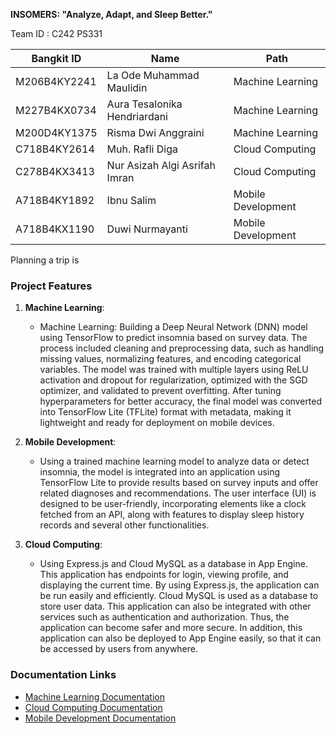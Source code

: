 **INSOMERS: "Analyze, Adapt, and Sleep Better."**

Team ID : C242 PS331

| Bangkit ID       | Name                            | Path               |
|-------------------|--------------------------------|--------------------|
| M206B4KY2241      | La Ode Muhammad Maulidin       | Machine Learning   |
| M227B4KX0734      | Aura Tesalonika Hendriardani   | Machine Learning   |
| M200D4KY1375      | Risma Dwi Anggraini            | Machine Learning   |
| C718B4KY2614      | Muh. Rafli Diga                | Cloud Computing    |
| C278B4KX3413      | Nur Asizah Algi Asrifah Imran  | Cloud Computing    |
| A718B4KY1892      | Ibnu Salim                     | Mobile Development |
| A718B4KX1190      | Duwi Nurmayanti                | Mobile Development |

Planning a trip is 

### Project Features

1. **Machine Learning**:
   - Machine Learning: Building a Deep Neural Network (DNN) model using TensorFlow to predict insomnia based on survey data. The process included cleaning and preprocessing data, such as handling missing values, normalizing features, and encoding categorical variables. The model was trained with multiple layers using ReLU activation and dropout for regularization, optimized with the SGD optimizer, and validated to prevent overfitting. After tuning hyperparameters for better accuracy, the final model was converted into TensorFlow Lite (TFLite) format with metadata, making it lightweight and ready for deployment on mobile devices.

   
2. **Mobile Development**:
   -  Using a trained machine learning model to analyze data or detect insomnia, the model is integrated into an application using TensorFlow Lite to provide results based on survey inputs and offer related diagnoses and recommendations. The user interface (UI) is designed to be user-friendly, 	incorporating elements like a clock fetched from an API, along with features to display sleep history records and several other functionalities.

 

3. **Cloud Computing**:
   - Using Express.js and Cloud MySQL as a database in App Engine. This application has endpoints for login, viewing profile, and displaying the current time. By using Express.js, the application can be run easily and efficiently. Cloud MySQL is used as a database to store user data. This application can also be integrated with other services such as authentication and authorization. Thus, the application can become safer and more secure. In addition, this application can also be deployed to App Engine easily, so that it can be accessed by users from anywhere.


### Documentation Links
- [Machine Learning Documentation](#)
- [Cloud Computing Documentation](https://github.com/rafli-sec/insomers-api-1)
- [Mobile Development Documentation](https://github.com/Insomers/insomers-app.git)
